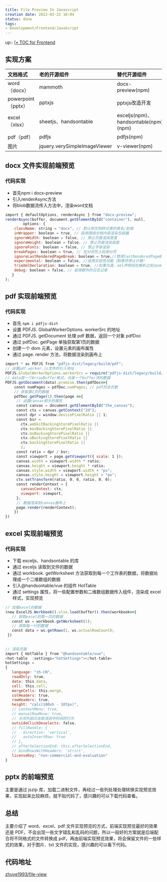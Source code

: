 ```yaml
---
title: File Preview In Javascript
creation date: 2022-03-22 10:04 
status: done
tags:
- Development/Frontend/JavaScript
---
```

up:: [[• TOC for Frontend](../%E2%80%A2%20TOC%20for%20Frontend.md)

## 实现方案

| 文档格式           | 老的开源组件                 | 替代开源组件                         |
|:------------------ |:---------------------------- |:------------------------------------ |
| word（docx）       | mammoth                      | docx-preview(npm)                    |
| powerpoint（pptx） | pptxjs                       | pptxjs改造开发                       |
| excel（xlsx）      | sheetjs、handsontable        | exceljs(npm)、handsontable(npm)(npm) |
| pdf（pdf）         | pdfjs                        | pdfjs(npm)                           |
| 图片               | jquery.verySimpleImageViewer | v-viewer(npm)                        |

## docx 文件实现前端预览

### 代码实现
* 首先npm i docx-preview
* 引入renderAsync方法
* 将blob数据流传入方法中，渲染word文档

```js
import { defaultOptions, renderAsync } from "docx-preview";
renderAsync(buffer, document.getElementById("container"), null,
		options: {
	className: string = "docx", // 默认和文档样式类的类名/前缀
	inWrapper: boolean = true, // 启用围绕文档内容渲染包装器
	ignoreWidth: boolean = false, // 禁止页面渲染宽度
	ignoreHeight: boolean = false, // 禁止页面渲染高度
	ignoreFonts: boolean = false, // 禁止字体渲染
	breakPages: boolean = true, // 在分页符上启用分页
	ignoreLastRenderedPageBreak: boolean = true,//禁用lastRenderedPageBreak元素的分页
	experimental: boolean = false, //启用实验性功能（制表符停止计算）
	trimXmlDeclaration: boolean = true, //如果为真，xml声明将在解析之前从xml文档中删除
	debug: boolean = false, // 启用额外的日志记录
   }
);
```

## pdf 实现前端预览

### 代码实现
* 首先 `npm i pdfjs-dist`
* 设置 PDFJS. GlobalWorkerOptions. workerSrc 的地址
* 通过 PDFJS. getDocument 处理 pdf 数据，返回一个对象 pdfDoc
* 通过 pdfDoc. getPage 单独获取第1页的数据
* 创建一个 dom 元素，设置元素的画布属性
* 通过 page. render 方法，将数据渲染到画布上

```js
import * as PDFJS from "pdfjs-dist/legacy/build/pdf";
// 设置pdf.worker.js文件的引入地址
PDFJS.GlobalWorkerOptions.workerSrc = require("pdfjs-dist/legacy/build/pdf.worker.entry.js");
// data是一个ArrayBuffer格式，也是一个buffer流的数据
PDFJS.getDocument(data).promise.then(pdfDoc=>{
	const numPages = pdfDoc.numPages; // pdf的总页数
	// 获取第1页的数据
	pdfDoc.getPage(1).then(page =>{
	 // 设置canvas相关的属性
	 const canvas = document.getElementById("the_canvas");
	 const ctx = canvas.getContext("2d");
	 const dpr = window.devicePixelRatio || 1;
	 const bsr =
	   ctx.webkitBackingStorePixelRatio ||
	   ctx.mozBackingStorePixelRatio ||
	   ctx.msBackingStorePixelRatio ||
	   ctx.oBackingStorePixelRatio ||
	   ctx.backingStorePixelRatio ||
	   1;
	 const ratio = dpr / bsr;
	 const viewport = page.getViewport({ scale: 1 });
	 canvas.width = viewport.width * ratio;
	 canvas.height = viewport.height * ratio;
	 canvas.style.width = viewport.width + "px";
	 canvas.style.height = viewport.height + "px";
	 ctx.setTransform(ratio, 0, 0, ratio, 0, 0);
	 const renderContext = {
	   canvasContext: ctx,
	   viewport: viewport,
	 };
	 // 数据渲染到canvas画布上
	 page.render(renderContext);
	})
})
```

## excel 实现前端预览

### 代码实现

*   下载 exceljs、handsontable 的库
*   通过 exceljs 读取到文件的数据
*   通过 workbook. getWorksheet 方法获取到每一个工作表的数据，将数据处理成一个二维数组的数据
*   引入@handsontable/vue 的组件 HotTable
*   通过 settings 属性，将一些配置参数和二维数组数据传入组件，渲染成 excel 样式，实现预览

```js
// 加载excel的数据
(new ExcelJS.Workbook().xlsx.load(buffer)).then(workbook=>{
   // 获取excel的第一页的数据
   const ws = workbook.getWorksheet(1);
   // 获取每一行的数据
   const data = ws.getRows(1, ws.actualRowCount);
 })
 
 
// 渲染页面
import { HotTable } from "@handsontable/vue";
<hot-table  :settings="hotSettings"></hot-table>
hotSettings = 
{
   language: "zh-CN",
   readOnly: true,
   data: this.data,
   cell: this.cell,
   mergeCells: this.merge,
   colHeaders: true,
   rowHeaders: true,
   height: "calc(100vh - 107px)",
   // contextMenu: true,
   // manualRowMove: true,
   // 关闭外部点击取消选中时间的行为
   outsideClickDeselects: false,
   // fillHandle: {
   //   direction: 'vertical',
   //   autoInsertRow: true
   // },
   // afterSelectionEnd: this.afterSelectionEnd,
   // bindRowsWithHeaders: 'strict',
   licenseKey: "non-commercial-and-evaluation"
}
```

## pptx 的前端预览

主要是通过 jszip 库，加载二进制文件，再经过一些列处理处理转换实现预览效果，实现起来比较麻烦，就不贴代码了，感兴趣的可以下载代码查看。

## 总结

主要介绍了 word、excel、pdf 文件实现预览的方式，前端实现预览最好的效果还是 PDF，不会出现一些文字错乱和乱码的问题，所以一般好的方案就是后端配合将不同格式的文件转换成 pdf，再由前端实现预览效果，将会保留文件的一些样式的效果，对于图片、txt 文件的实现，感兴趣的可以看下代码。

## 代码地址

[zhuye1993/file-view](https://github.com/zhuye1993/file-view)

